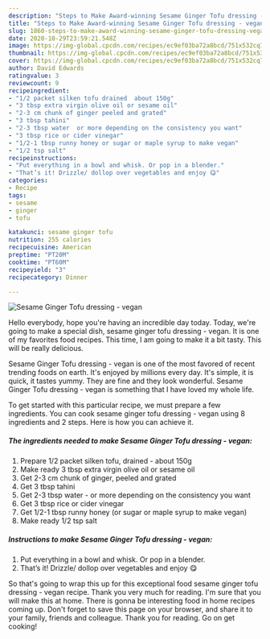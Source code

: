 ```yaml
---
description: "Steps to Make Award-winning Sesame Ginger Tofu dressing - vegan"
title: "Steps to Make Award-winning Sesame Ginger Tofu dressing - vegan"
slug: 1860-steps-to-make-award-winning-sesame-ginger-tofu-dressing-vegan
date: 2020-10-29T23:59:21.548Z
image: https://img-global.cpcdn.com/recipes/ec9ef03ba72a8bcd/751x532cq70/sesame-ginger-tofu-dressing-vegan-recipe-main-photo.jpg
thumbnail: https://img-global.cpcdn.com/recipes/ec9ef03ba72a8bcd/751x532cq70/sesame-ginger-tofu-dressing-vegan-recipe-main-photo.jpg
cover: https://img-global.cpcdn.com/recipes/ec9ef03ba72a8bcd/751x532cq70/sesame-ginger-tofu-dressing-vegan-recipe-main-photo.jpg
author: David Edwards
ratingvalue: 3
reviewcount: 9
recipeingredient:
- "1/2 packet silken tofu drained  about 150g"
- "3 tbsp extra virgin olive oil or sesame oil"
- "2-3 cm chunk of ginger peeled and grated"
- "3 tbsp tahini"
- "2-3 tbsp water  or more depending on the consistency you want"
- "3 tbsp rice or cider vinegar"
- "1/2-1 tbsp runny honey or sugar or maple syrup to make vegan"
- "1/2 tsp salt"
recipeinstructions:
- "Put everything in a bowl and whisk. Or pop in a blender."
- "That’s it! Drizzle/ dollop over vegetables and enjoy 😋"
categories:
- Recipe
tags:
- sesame
- ginger
- tofu

katakunci: sesame ginger tofu 
nutrition: 255 calories
recipecuisine: American
preptime: "PT20M"
cooktime: "PT60M"
recipeyield: "3"
recipecategory: Dinner

---
```



![Sesame Ginger Tofu dressing - vegan](https://img-global.cpcdn.com/recipes/ec9ef03ba72a8bcd/751x532cq70/sesame-ginger-tofu-dressing-vegan-recipe-main-photo.jpg)

Hello everybody, hope you're having an incredible day today. Today, we're going to make a special dish, sesame ginger tofu dressing - vegan. It is one of my favorites food recipes. This time, I am going to make it a bit tasty. This will be really delicious.

Sesame Ginger Tofu dressing - vegan is one of the most favored of recent trending foods on earth. It's enjoyed by millions every day. It's simple, it is quick, it tastes yummy. They are fine and they look wonderful. Sesame Ginger Tofu dressing - vegan is something that I have loved my whole life.




To get started with this particular recipe, we must prepare a few ingredients. You can cook sesame ginger tofu dressing - vegan using 8 ingredients and 2 steps. Here is how you can achieve it.

<!--inarticleads1-->

##### The ingredients needed to make Sesame Ginger Tofu dressing - vegan:

1. Prepare 1/2 packet silken tofu, drained - about 150g
1. Make ready 3 tbsp extra virgin olive oil or sesame oil
1. Get 2-3 cm chunk of ginger, peeled and grated
1. Get 3 tbsp tahini
1. Get 2-3 tbsp water - or more depending on the consistency you want
1. Get 3 tbsp rice or cider vinegar
1. Get 1/2-1 tbsp runny honey (or sugar or maple syrup to make vegan)
1. Make ready 1/2 tsp salt




<!--inarticleads2-->

##### Instructions to make Sesame Ginger Tofu dressing - vegan:

1. Put everything in a bowl and whisk. Or pop in a blender.
1. That’s it! Drizzle/ dollop over vegetables and enjoy 😋




So that's going to wrap this up for this exceptional food sesame ginger tofu dressing - vegan recipe. Thank you very much for reading. I'm sure that you will make this at home. There is gonna be interesting food in home recipes coming up. Don't forget to save this page on your browser, and share it to your family, friends and colleague. Thank you for reading. Go on get cooking!
